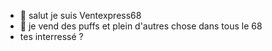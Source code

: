 - 👋 salut je suis Ventexpress68 
- 👀 je vend des puffs et plein d'autres chose dans tous le 68
- tes interressé ?

<!---
papygoulag/papygoulag is a ✨ special ✨ repository because its `README.md` (this file) appears on your GitHub profile.
You can click the Preview link to take a look at your changes.
--->
